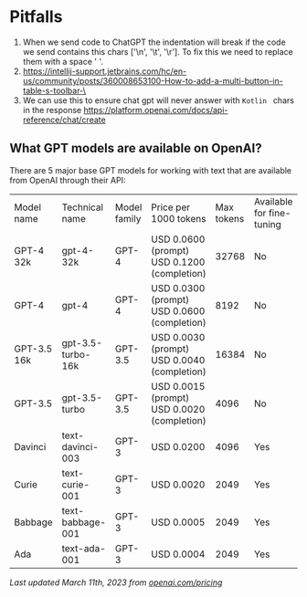# Pitfalls

1) When we send code to ChatGPT the indentation will break if the code we send contains this chars ['\n', '\t', '\r'].
   To fix this we need to replace them with a space ' '.
2) https://intellij-support.jetbrains.com/hc/en-us/community/posts/360008653100-How-to-add-a-multi-button-in-table-s-toolbar-\
3) We can use this to ensure chat gpt will never answer with ```Kotlin ``` chars in the response https://platform.openai.com/docs/api-reference/chat/create

<section>
    <h2 class="notion-h notion-h1 notion-h-indent-0 notion-block-6859055bc61e48409065b74d478ba5c0"
        data-id="6859055bc61e48409065b74d478ba5c0"><span><div id="6859055bc61e48409065b74d478ba5c0"
                                                              class="notion-header-anchor"></div><span
            class="notion-h-title">What GPT models are available on OpenAI?</span></span></h2>
    <p class="notion-text notion-block-da7746a72fe64c68ba6ac7db54a50e26">There are 5 major base GPT models for working
        with text that are available from OpenAI through their API:</p>
    <table class="notion-simple-table notion-block-63ce75d53ce845239e8eb892c3a0e27c">
        <tbody>
        <tr class="notion-simple-table-row notion-block-36fd4eb57a7549038b0325b3d2e5017e">
            <td class="" style="width:139.6px">
                <div class="notion-simple-table-cell">Model name</div>
            </td>
            <td class="" style="width:139.6px">
                <div class="notion-simple-table-cell">Technical name</div>
            </td>
            <td class="" style="width:107.59375px">
                <div class="notion-simple-table-cell">Model family</div>
            </td>
            <td class="" style="width:193.59375px">
                <div class="notion-simple-table-cell">Price per 1000 tokens</div>
            </td>
            <td class="" style="width:120px">
                <div class="notion-simple-table-cell">Max tokens</div>
            </td>
            <td class="" style="width:119.59375px">
                <div class="notion-simple-table-cell">Available for fine-tuning</div>
            </td>
        </tr>
        <tr class="notion-simple-table-row notion-block-75e255461ec6410cb6024822e7171b60">
            <td class="" style="width:139.6px">
                <div class="notion-simple-table-cell">GPT-4 32k</div>
            </td>
            <td class="" style="width:139.6px">
                <div class="notion-simple-table-cell">gpt-4-32k</div>
            </td>
            <td class="" style="width:107.59375px">
                <div class="notion-simple-table-cell">GPT-4</div>
            </td>
            <td class="" style="width:193.59375px">
                <div class="notion-simple-table-cell">USD 0.0600 (prompt)
                    USD 0.1200 (completion)
                </div>
            </td>
            <td class="" style="width:120px">
                <div class="notion-simple-table-cell">32768</div>
            </td>
            <td class="" style="width:119.59375px">
                <div class="notion-simple-table-cell">No</div>
            </td>
        </tr>
        <tr class="notion-simple-table-row notion-block-6db46c9b2e1746feace3fbb4a55541e5">
            <td class="" style="width:139.6px">
                <div class="notion-simple-table-cell">GPT-4</div>
            </td>
            <td class="" style="width:139.6px">
                <div class="notion-simple-table-cell">gpt-4</div>
            </td>
            <td class="" style="width:107.59375px">
                <div class="notion-simple-table-cell">GPT-4</div>
            </td>
            <td class="" style="width:193.59375px">
                <div class="notion-simple-table-cell">USD 0.0300 (prompt)
                    USD 0.0600 (completion)
                </div>
            </td>
            <td class="" style="width:120px">
                <div class="notion-simple-table-cell">8192</div>
            </td>
            <td class="" style="width:119.59375px">
                <div class="notion-simple-table-cell">No</div>
            </td>
        </tr>
        <tr class="notion-simple-table-row notion-block-b0d3c5f8a5cb42fbac1de81900e58789">
            <td class="" style="width:139.6px">
                <div class="notion-simple-table-cell">GPT-3.5 16k</div>
            </td>
            <td class="" style="width:139.6px">
                <div class="notion-simple-table-cell">gpt-3.5-turbo-16k</div>
            </td>
            <td class="" style="width:107.59375px">
                <div class="notion-simple-table-cell">GPT-3.5</div>
            </td>
            <td class="" style="width:193.59375px">
                <div class="notion-simple-table-cell">USD 0.0030 (prompt)
                    USD 0.0040 (completion)
                </div>
            </td>
            <td class="" style="width:120px">
                <div class="notion-simple-table-cell">16384</div>
            </td>
            <td class="" style="width:119.59375px">
                <div class="notion-simple-table-cell">No</div>
            </td>
        </tr>
        <tr class="notion-simple-table-row notion-block-9610d15f34354055b29ddc24c8a1cf12">
            <td class="" style="width:139.6px">
                <div class="notion-simple-table-cell">GPT-3.5</div>
            </td>
            <td class="" style="width:139.6px">
                <div class="notion-simple-table-cell">gpt-3.5-turbo</div>
            </td>
            <td class="" style="width:107.59375px">
                <div class="notion-simple-table-cell">GPT-3.5</div>
            </td>
            <td class="" style="width:193.59375px">
                <div class="notion-simple-table-cell">USD 0.0015 (prompt)
                    USD 0.0020 (completion)
                </div>
            </td>
            <td class="" style="width:120px">
                <div class="notion-simple-table-cell">4096</div>
            </td>
            <td class="" style="width:119.59375px">
                <div class="notion-simple-table-cell">No</div>
            </td>
        </tr>
        <tr class="notion-simple-table-row notion-block-e65b0dcb8cfc430c9a1fd37e25c9f053">
            <td class="" style="width:139.6px">
                <div class="notion-simple-table-cell">Davinci</div>
            </td>
            <td class="" style="width:139.6px">
                <div class="notion-simple-table-cell">text-davinci-003</div>
            </td>
            <td class="" style="width:107.59375px">
                <div class="notion-simple-table-cell">GPT-3</div>
            </td>
            <td class="" style="width:193.59375px">
                <div class="notion-simple-table-cell">USD 0.0200</div>
            </td>
            <td class="" style="width:120px">
                <div class="notion-simple-table-cell">4096</div>
            </td>
            <td class="" style="width:119.59375px">
                <div class="notion-simple-table-cell">Yes</div>
            </td>
        </tr>
        <tr class="notion-simple-table-row notion-block-42d05e8cff654e2782f3cf7dc3a32681">
            <td class="" style="width:139.6px">
                <div class="notion-simple-table-cell">Curie</div>
            </td>
            <td class="" style="width:139.6px">
                <div class="notion-simple-table-cell">text-curie-001</div>
            </td>
            <td class="" style="width:107.59375px">
                <div class="notion-simple-table-cell">GPT-3</div>
            </td>
            <td class="" style="width:193.59375px">
                <div class="notion-simple-table-cell">USD 0.0020</div>
            </td>
            <td class="" style="width:120px">
                <div class="notion-simple-table-cell">2049</div>
            </td>
            <td class="" style="width:119.59375px">
                <div class="notion-simple-table-cell">Yes</div>
            </td>
        </tr>
        <tr class="notion-simple-table-row notion-block-3e8b0882d7914f40b0ba77494478ac00">
            <td class="" style="width:139.6px">
                <div class="notion-simple-table-cell">Babbage</div>
            </td>
            <td class="" style="width:139.6px">
                <div class="notion-simple-table-cell">text-babbage-001</div>
            </td>
            <td class="" style="width:107.59375px">
                <div class="notion-simple-table-cell">GPT-3</div>
            </td>
            <td class="" style="width:193.59375px">
                <div class="notion-simple-table-cell">USD 0.0005</div>
            </td>
            <td class="" style="width:120px">
                <div class="notion-simple-table-cell">2049</div>
            </td>
            <td class="" style="width:119.59375px">
                <div class="notion-simple-table-cell">Yes</div>
            </td>
        </tr>
        <tr class="notion-simple-table-row notion-block-9deb928514bd4d8f9288443fe218b8a5">
            <td class="" style="width:139.6px">
                <div class="notion-simple-table-cell">Ada</div>
            </td>
            <td class="" style="width:139.6px">
                <div class="notion-simple-table-cell">text-ada-001</div>
            </td>
            <td class="" style="width:107.59375px">
                <div class="notion-simple-table-cell">GPT-3</div>
            </td>
            <td class="" style="width:193.59375px">
                <div class="notion-simple-table-cell">USD 0.0004</div>
            </td>
            <td class="" style="width:120px">
                <div class="notion-simple-table-cell">2049</div>
            </td>
            <td class="" style="width:119.59375px">
                <div class="notion-simple-table-cell">Yes</div>
            </td>
        </tr>
        </tbody>
    </table>
    <p class="notion-text notion-block-5649da35ca0f43e3bf40151f26a16966"><em>Last updated March 11th, 2023
        from </em><em><a class="notion-link" href="https://openai.com/pricing">openai.com/pricing</a></em></p></section>